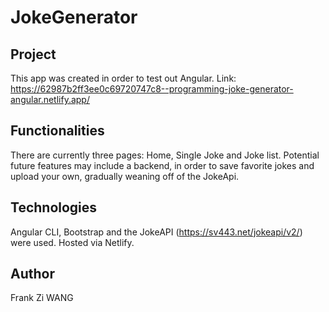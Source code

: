 # JokeGenerator
## Project
This app was created in order to test out Angular.
Link: https://62987b2ff3ee0c69720747c8--programming-joke-generator-angular.netlify.app/ 

## Functionalities
There are currently three pages: Home, Single Joke and Joke list.
Potential future features may include a backend, in order to save favorite jokes and upload your own, gradually weaning off of the JokeApi.

## Technologies
Angular CLI, Bootstrap and the JokeAPI (https://sv443.net/jokeapi/v2/) were used. Hosted via Netlify.

## Author
Frank Zi WANG
